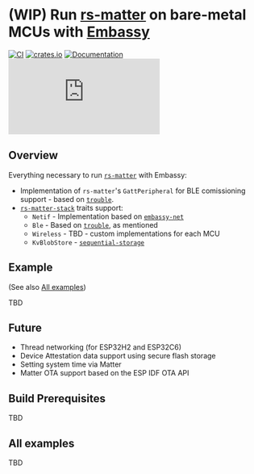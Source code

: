 # (WIP) Run [rs-matter](https://github.com/project-chip/rs-matter) on bare-metal MCUs with [Embassy](https://github.com/embassy-rs/embassy)

[![CI](https://github.com/ivmarkov/rs-matter-embassy/actions/workflows/ci.yml/badge.svg)](https://github.com/ivmarkov/rs-matter-embassy/actions/workflows/ci.yml)
[![crates.io](https://img.shields.io/crates/v/rs-matter-embassy.svg)](https://crates.io/crates/rs-matter-embassy)
[![Documentation](https://img.shields.io/badge/docs-esp--rs-brightgreen)](https://ivmarkov.github.io/rs-matter-embassy/esp_idf_matter/index.html)
[![Matrix](https://img.shields.io/matrix/ivmarkov:matrix.org?label=join%20matrix&color=BEC5C9&logo=matrix)](https://matrix.to/#/#esp-rs:matrix.org)

## Overview

Everything necessary to run [`rs-matter`](https://github.com/project-chip/rs-matter) with Embassy:
* Implementation of `rs-matter`'s `GattPeripheral` for BLE comissioning support - based on [`trouble`](https://github.com/embassy-rs/trouble).
* [`rs-matter-stack`](https://github.com/ivmarkov/rs-matter-stack) traits support:
  * `Netif` - Implementation based on [`embassy-net`]()
  * `Ble` - Based on [`trouble`](https://github.com/embassy-rs/trouble), as mentioned
  * `Wireless` - TBD - custom implementations for each MCU
  * `KvBlobStore` - [`sequential-storage`]()

## Example

(See also [All examples](#all-examples))

TBD

## Future

* Thread networking (for ESP32H2 and ESP32C6)
* Device Attestation data support using secure flash storage
* Setting system time via Matter
* Matter OTA support based on the ESP IDF OTA API

## Build Prerequisites

TBD

## All examples

TBD

